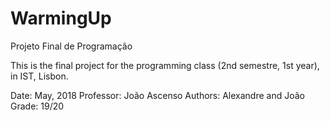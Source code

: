 # WarmingUp
Projeto Final de Programação
 
This is the final project for the programming class (2nd semestre, 1st year), in IST, Lisbon.

Date: May, 2018
Professor: João Ascenso
Authors: Alexandre and João
Grade: 19/20
